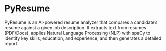 # PyResume
PyResume is an AI-powered resume analyzer that compares a candidate’s resume against a given job description. It extracts text from resumes (PDF/Docs), applies Natural Language Processing (NLP) with spaCy to identify key skills, education, and experience, and then generates a detailed report.
